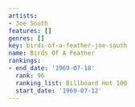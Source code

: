 ```yaml
---
artists:
- Joe South
features: []
genres: []
key: birds-of-a-feather-joe-south
name: Birds Of A Feather
rankings:
- end_date: '1969-07-18'
  rank: 96
  ranking_list: Billboard Hot 100
  start_date: '1969-07-12'
---
```


